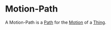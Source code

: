# Motion-Path

A Motion-Path is a [Path](600072.md) for the [Motion](600071.md) of a [Thing](60003.md).
